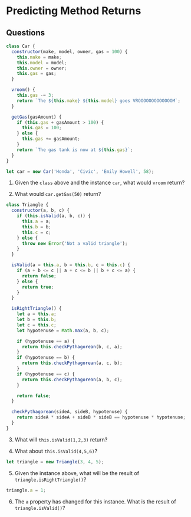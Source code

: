 # Predicting Method Returns

## Questions

```js
class Car {
  constructor(make, model, owner, gas = 100) {
    this.make = make;
    this.model = model;
    this.owner = owner;
    this.gas = gas;
  }

  vroom() {
    this.gas -= 3;
    return `The ${this.make} ${this.model} goes VROOOOOOOOOOOOOM`;
  }

  getGas(gasAmount) {
    if (this.gas + gasAmount > 100) {
      this.gas = 100;
    } else {
      this.gas += gasAmount;
    }
    return `The gas tank is now at ${this.gas}`;
  }
}

let car = new Car('Honda', 'Civic', 'Emily Howell', 58);
```

1.  Given the `class` above and the instance `car`, what would `vroom` return?

2.  What would `car.getGas(50)` return?

```js
class Triangle {
  constructor(a, b, c) {
    if (this.isValid(a, b, c)) {
      this.a = a;
      this.b = b;
      this.c = c;
    } else {
      throw new Error('Not a valid triangle');
    }
  }

  isValid(a = this.a, b = this.b, c = this.c) {
    if (a + b <= c || a + c <= b || b + c <= a) {
      return false;
    } else {
      return true;
    }
  }

  isRightTriangle() {
    let a = this.a;
    let b = this.b;
    let c = this.c;
    let hypotenuse = Math.max(a, b, c);

    if (hypotenuse == a) {
      return this.checkPythagorean(b, c, a);
    }
    if (hypotenuse == b) {
      return this.checkPythagorean(a, c, b);
    }
    if (hypotenuse == c) {
      return this.checkPythagorean(a, b, c);
    }

    return false;
  }

  checkPythagorean(sideA, sideB, hypotenuse) {
    return sideA * sideA + sideB * sideB == hypotenuse * hypotenuse;
  }
}
```

3.  What will `this.isValid(1,2,3)` return?

4.  What about `this.isValid(4,5,6)`?

```js
let triangle = new Triangle(3, 4, 5);
```

5.  Given the instance above, what will be the result of `triangle.isRightTriangle()`?

```js
triangle.a = 1;
```

6.  The `a` property has changed for this instance. What is the result of `triangle.isValid()`?
